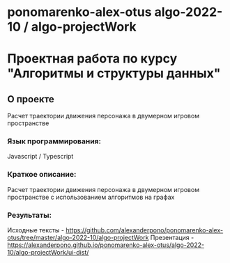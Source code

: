 # ponomarenko-alex-otus algo-2022-10 / algo-projectWork
<h1>Проектная работа по курсу "Алгоритмы и структуры данных"</h1>


<h2>О проекте</h2>
Расчет траектории движения персонажа в двумерном игровом пространстве


### Язык программирования: 
Javascript / Typescript


### Краткое описание:
Расчет траектории движения персонажа в двумерном игровом пространстве с использованием алгоритмов на графах

### Результаты:
Исходные тексты - https://github.com/alexanderpono/ponomarenko-alex-otus/tree/master/algo-2022-10/algo-projectWork
Презентация - https://alexanderpono.github.io/ponomarenko-alex-otus/algo-2022-10/algo-projectWork/ui-dist/


